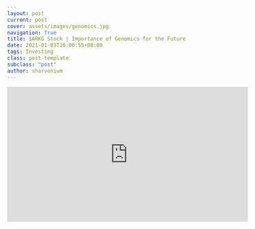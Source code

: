 ```yaml
---
layout: post
current: post
cover: assets/images/genomics.jpg
navigation: True
title: $ARKG Stock | Importance of Genomics for the Future
date: 2021-01-03T16:00:55+08:00
tags: Investing
class: post-template
subclass: "post"
author: sharvenium
---
```


<iframe width="560" height="315" src="https://www.youtube.com/embed/nJP2NPuquJg" frameborder="0" allow="accelerometer; autoplay; clipboard-write; encrypted-media; gyroscope; picture-in-picture" allowfullscreen></iframe>